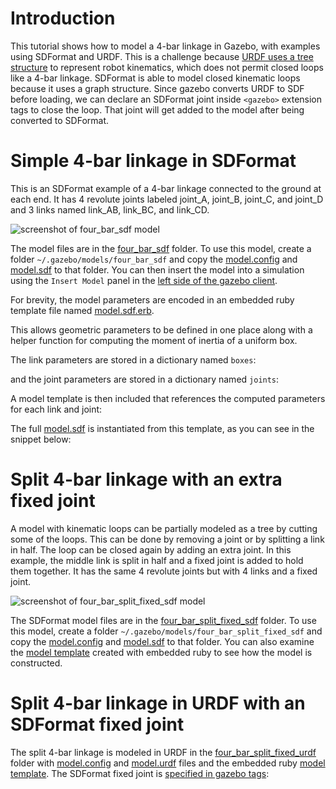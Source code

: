 # Introduction
This tutorial shows how to model a 4-bar linkage in Gazebo,
with examples using SDFormat and URDF.
This is a challenge because
[URDF uses a tree structure](http://wiki.ros.org/urdf/Tutorials/Create%20your%20own%20urdf%20file)
to represent robot kinematics,
which does not permit closed loops like a 4-bar linkage.
SDFormat is able to model closed kinematic loops
because it uses a graph structure.
Since gazebo converts URDF to SDF before loading,
we can declare an SDFormat joint inside `<gazebo>`
extension tags to close the loop.
That joint will get added to the model after being converted to SDFormat.


# Simple 4-bar linkage in SDFormat

This is an SDFormat example of a 4-bar linkage connected to the ground at each end.
It has 4 revolute joints labeled joint\_A, joint\_B, joint\_C, and joint\_D
and 3 links named link\_AB, link\_BC, and link\_CD.

![screenshot of four\_bar_sdf model](https://bytebucket.org/osrf/gazebo_tutorials/raw/kinematic_loop/kinematic_loop/four_bar.png)

The model files are in the [four\_bar_sdf](https://bitbucket.org/osrf/gazebo_tutorials/src/kinematic_loop/kinematic_loop/four_bar_sdf)
folder.
To use this model, create a folder `~/.gazebo/models/four_bar_sdf` and copy the
[model.config](https://bitbucket.org/osrf/gazebo_tutorials/raw/kinematic_loop/kinematic_loop/four_bar_sdf/model.config)
and
[model.sdf](https://bitbucket.org/osrf/gazebo_tutorials/raw/kinematic_loop/kinematic_loop/four_bar_sdf/model.sdf)
to that folder.
You can then insert the model into a simulation using the `Insert Model` panel
in the [left side of the gazebo client](http://gazebosim.org/tutorials?cat=guided_b&tut=guided_b2).

For brevity, the model parameters are encoded in an embedded ruby template file named
[model.sdf.erb](https://bitbucket.org/osrf/gazebo_tutorials/src/kinematic_loop/kinematic_loop/four_bar_sdf/model.sdf.erb).

This allows geometric parameters to be defined in one place
along with a helper function for computing the moment of inertia of a uniform box.

<include lang='ruby' from='/  # Box dimensions/' to='/  # Points/' src='https://bitbucket.org/osrf/gazebo_tutorials/raw/kinematic_loop/kinematic_loop/four_bar_sdf/model.sdf.erb' />

The link parameters are stored in a dictionary named `boxes`:

<include lang='ruby' from='/  # Points/' to='/  # Revolute/' src='https://bitbucket.org/osrf/gazebo_tutorials/raw/kinematic_loop/kinematic_loop/four_bar_sdf/model.sdf.erb' />

and the joint parameters are stored in a dictionary named `joints`:

<include lang='ruby' from='/  # Revolute/' to='/  # end first ruby code block/' src='https://bitbucket.org/osrf/gazebo_tutorials/raw/kinematic_loop/kinematic_loop/four_bar_sdf/model.sdf.erb' />

A model template is then included that references the computed parameters
for each link and joint:

<include lang='xml' from='/.sdf version/' to='@/sdf.@' src='https://bitbucket.org/osrf/gazebo_tutorials/raw/kinematic_loop/kinematic_loop/four_bar_sdf/model.sdf.erb' />

The full [model.sdf](https://bitbucket.org/osrf/gazebo_tutorials/raw/kinematic_loop/kinematic_loop/four_bar_sdf/model.sdf)
is instantiated from this template, as you can see in the snippet below:

<include lang='xml' from='/    .link name="link_AB"./' to='/    .link name="link_BC"./' src='https://bitbucket.org/osrf/gazebo_tutorials/raw/kinematic_loop/kinematic_loop/four_bar_sdf/model.sdf' />

<include lang='xml' from='/    .link name="link_CD"./' to='/joint_B/' src='https://bitbucket.org/osrf/gazebo_tutorials/raw/kinematic_loop/kinematic_loop/four_bar_sdf/model.sdf' />


# Split 4-bar linkage with an extra fixed joint

A model with kinematic loops can be partially modeled as a tree by
cutting some of the loops.
This can be done by removing a joint or by splitting a link
in half.
The loop can be closed again by adding an extra joint.
In this example, the middle link is split in half
and a fixed joint is added to hold them together.
It has the same 4 revolute joints but with 4 links and a fixed joint.

![screenshot of four\_bar\_split\_fixed_sdf model](https://bytebucket.org/osrf/gazebo_tutorials/raw/kinematic_loop/kinematic_loop/four_bar_split.png)

The SDFormat model files are in the [four\_bar\_split\_fixed_sdf](https://bitbucket.org/osrf/gazebo_tutorials/src/kinematic_loop/kinematic_loop/four_bar_split_fixed_sdf)
folder.
To use this model, create a folder `~/.gazebo/models/four_bar_split_fixed_sdf` and copy the
[model.config](https://bitbucket.org/osrf/gazebo_tutorials/raw/kinematic_loop/kinematic_loop/four_bar_split_fixed_sdf/model.config)
and
[model.sdf](https://bitbucket.org/osrf/gazebo_tutorials/raw/kinematic_loop/kinematic_loop/four_bar_split_fixed_sdf/model.sdf)
to that folder.
You can also examine the
[model template](https://bitbucket.org/osrf/gazebo_tutorials/src/kinematic_loop/kinematic_loop/four_bar_split_fixed_sdf/model.sdf.erb)
created with embedded ruby to see how the model is constructed.

# Split 4-bar linkage in URDF with an SDFormat fixed joint

The split 4-bar linkage is modeled in URDF in the
[four\_bar\_split\_fixed_urdf](https://bitbucket.org/osrf/gazebo_tutorials/src/kinematic_loop/kinematic_loop/four_bar_split_fixed_urdf)
folder with
[model.config](https://bitbucket.org/osrf/gazebo_tutorials/raw/kinematic_loop/kinematic_loop/four_bar_split_fixed_urdf/model.config)
and
[model.urdf](https://bitbucket.org/osrf/gazebo_tutorials/raw/kinematic_loop/kinematic_loop/four_bar_split_fixed_urdf/model.urdf)
files and the embedded ruby
[model template](https://bitbucket.org/osrf/gazebo_tutorials/src/kinematic_loop/kinematic_loop/four_bar_split_fixed_urdf/model.urdf.erb).
The SDFormat fixed joint is
[specified in gazebo tags](https://bitbucket.org/osrf/gazebo_tutorials/src/kinematic_loop/kinematic_loop/four_bar_split_fixed_urdf/model.urdf?at=kinematic_loop&fileviewer=file-view-default#model.urdf-149:158):

<include lang='xml' from='/  .!-- SDFormat/' src='https://bitbucket.org/osrf/gazebo_tutorials/raw/kinematic_loop/kinematic_loop/four_bar_split_fixed_urdf/model.urdf' />


